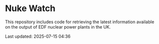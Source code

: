 # Nuke Watch

This repository includes code for retrieving the latest information available on the output of EDF nuclear power plants in the UK.

Last updated: 2025-07-15 04:36